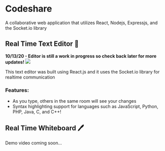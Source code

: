 # Codeshare
A collaborative web application that utilizes React, Nodejs, Expressjs, and the Socket.io library

## Real Time Text Editor 📝

**10/13/20 - Editor is still a work in progress so check back later for more updates!**
<img src='http://g.recordit.co/MEFjiQOFYK.gif' />

This text editor was built using React.js and it uses the Socket.io library for realtime communication

### Features:
- As you type, others in the same room will see your changes
- Syntax highlighting support for languages such as JavaScript, Python, PHP, Java, C, and C++!

## Real Time Whiteboard 🖊

Demo video coming soon...

